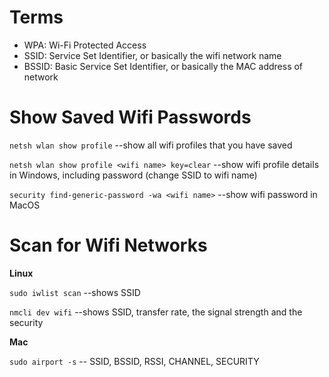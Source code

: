 # Terms

 * WPA: Wi-Fi Protected Access
 * SSID: Service Set Identifier, or basically the wifi network name
 * BSSID: Basic Service Set Identifier, or basically the MAC address of network


# Show Saved Wifi Passwords

`netsh wlan show profile` --show all wifi profiles that you have saved

`netsh wlan show profile <wifi name> key=clear`  --show wifi profile details in Windows, including password (change SSID to wifi name)

`security find-generic-password -wa <wifi name>` --show wifi password in MacOS


# Scan for Wifi Networks

**Linux**

`sudo iwlist scan` --shows SSID

`nmcli dev wifi` --shows SSID, transfer rate, the signal strength and the security

**Mac**

`sudo airport -s` -- SSID, BSSID, RSSI, CHANNEL, SECURITY